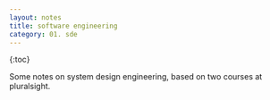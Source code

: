 ```yaml
---
layout: notes
title: software engineering
category: 01. sde
---
```


{:toc}

Some notes on system design engineering, based on two courses at pluralsight.
